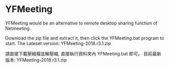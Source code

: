 # YFMeeting
YFMeeting would be an alternative to remote desktop sharing function of  Netmeeting.

Download the zip file and extract it, then click the YFMeeting.bat program to start.
The Lateset version: YFMeeting-2018.r3.1.zip

請直接下載壓縮檔並解壓縮, 直接執行資料夾內 YFMeeting.bat 即可。
目前最新版本: YFMeeting-2018.r3.1.zip
